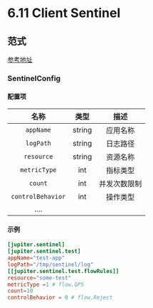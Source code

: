 # 6.11 Client Sentinel

## 范式

[参考地址](https://github.com/douyu/jupiter/blob/master/pkg/sentinel/config.toml)

### SentinelConfig

#### 配置项

|        名称         |   类型   |   描述   |
| :---------------: | :----: | :----: |
|     `appName`     | string |  应用名称  |
|     `logPath`     | string |  日志路径  |
|    `resource`     | string |  资源名称  |
|   `metricType`    |  int   |  指标类型  |
|      `count`      |  int   | 并发次数限制 |
| `controlBehavior` |  int   |  操作类型  |
|       ....        |        |        |

#### 示例

```toml
[jupiter.sentinel]
[jupiter.sentinel.test]
appName="test-app"
logPath="/tmp/sentinel/log"
[[jupiter.sentinel.test.flowRules]]
resource="some-test"
metricType =1 # flow.QPS
count=10
controlBehavior = 0 # flow.Reject
```

